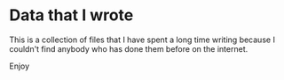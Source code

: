 # Data that I wrote
This is a collection of files that I have spent a long time writing because I couldn't find anybody who has done them before on the internet.

Enjoy
